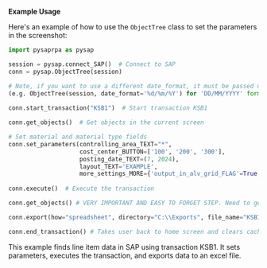 **Example Usage**

Here's an example of how to use the `ObjectTree` class to set the parameters in the screenshot:
```python
import pysaprpa as pysap

session = pysap.connect_SAP()  # Connect to SAP
conn = pysap.ObjectTree(session)

# Note, if you want to use a different date_format, it must be passed upon initialization of ObjectTree. 
(e.g. ObjectTree(session, date_format='%d/%m/%Y') for 'DD/MM/YYYY' format
 
conn.start_transaction("KSB1")  # Start transaction KSB1

conn.get_objects()  # Get objects in the current screen

# Set material and material type fields
conn.set_parameters(controlling_area_TEXT="*",
                    cost_center_BUTTON=['100', '200', '300'],
                    posting_date_TEXT=(7, 2024),
                    layout_TEXT='EXAMPLE',
                    more_settings_MORE={'output_in_alv_grid_FLAG'=True, 'maximum_no_of_hits'='999999'})
  
conn.execute()  # Execute the transaction

conn.get_objects() # VERY IMPORTANT AND EASY TO FORGET STEP. Need to get objects for new screen.

conn.export(how="spreadsheet", directory="C:\\Exports", file_name="KSB1_EXPORT.XLSX")  # Export

conn.end_transaction() # Takes user back to home screen and clears cache with object names and ids. If forgotten, can bug next transaction if chaining
```
This example finds line item data in SAP using transaction KSB1. It sets parameters, executes the transaction, and exports data to an excel file.
